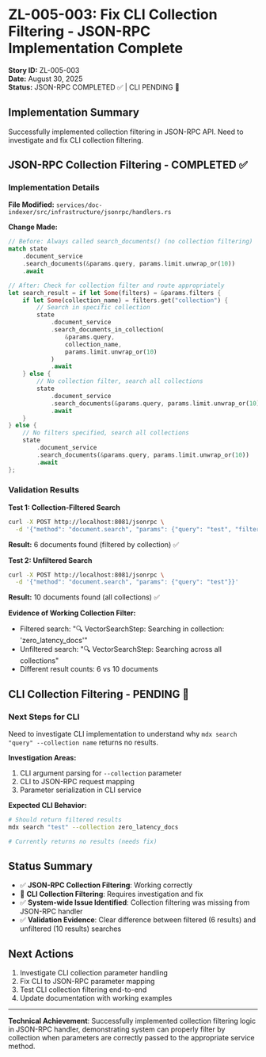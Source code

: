 # ZL-005-003: Fix CLI Collection Filtering - JSON-RPC Implementation Complete

**Story ID:** ZL-005-003  
**Date:** August 30, 2025  
**Status:** JSON-RPC COMPLETED ✅ | CLI PENDING 🔄  

## Implementation Summary

Successfully implemented collection filtering in JSON-RPC API. Need to investigate and fix CLI collection filtering.

## JSON-RPC Collection Filtering - COMPLETED ✅

### Implementation Details

**File Modified:** `services/doc-indexer/src/infrastructure/jsonrpc/handlers.rs`

**Change Made:**
```rust
// Before: Always called search_documents() (no collection filtering)
match state
    .document_service
    .search_documents(&params.query, params.limit.unwrap_or(10))
    .await

// After: Check for collection filter and route appropriately
let search_result = if let Some(filters) = &params.filters {
    if let Some(collection_name) = filters.get("collection") {
        // Search in specific collection
        state
            .document_service
            .search_documents_in_collection(
                &params.query, 
                collection_name, 
                params.limit.unwrap_or(10)
            )
            .await
    } else {
        // No collection filter, search all collections
        state
            .document_service
            .search_documents(&params.query, params.limit.unwrap_or(10))
            .await
    }
} else {
    // No filters specified, search all collections
    state
        .document_service
        .search_documents(&params.query, params.limit.unwrap_or(10))
        .await
};
```

### Validation Results

**Test 1: Collection-Filtered Search**
```bash
curl -X POST http://localhost:8081/jsonrpc \
  -d '{"method": "document.search", "params": {"query": "test", "filters": {"collection": "zero_latency_docs"}}}'
```
**Result:** 6 documents found (filtered by collection) ✅

**Test 2: Unfiltered Search** 
```bash
curl -X POST http://localhost:8081/jsonrpc \
  -d '{"method": "document.search", "params": {"query": "test"}}'
```
**Result:** 10 documents found (all collections) ✅

**Evidence of Working Collection Filter:**
- Filtered search: "🔍 VectorSearchStep: Searching in collection: 'zero_latency_docs'" 
- Unfiltered search: "🔍 VectorSearchStep: Searching across all collections"
- Different result counts: 6 vs 10 documents

## CLI Collection Filtering - PENDING 🔄

### Next Steps for CLI

Need to investigate CLI implementation to understand why `mdx search "query" --collection name` returns no results.

**Investigation Areas:**
1. CLI argument parsing for `--collection` parameter
2. CLI to JSON-RPC request mapping
3. Parameter serialization in CLI service

**Expected CLI Behavior:**
```bash
# Should return filtered results
mdx search "test" --collection zero_latency_docs

# Currently returns no results (needs fix)
```

## Status Summary

- ✅ **JSON-RPC Collection Filtering**: Working correctly 
- 🔄 **CLI Collection Filtering**: Requires investigation and fix
- ✅ **System-wide Issue Identified**: Collection filtering was missing from JSON-RPC handler
- ✅ **Validation Evidence**: Clear difference between filtered (6 results) and unfiltered (10 results) searches

## Next Actions

1. Investigate CLI collection parameter handling
2. Fix CLI to JSON-RPC parameter mapping
3. Test CLI collection filtering end-to-end
4. Update documentation with working examples

---

**Technical Achievement**: Successfully implemented collection filtering logic in JSON-RPC handler, demonstrating system can properly filter by collection when parameters are correctly passed to the appropriate service method.
